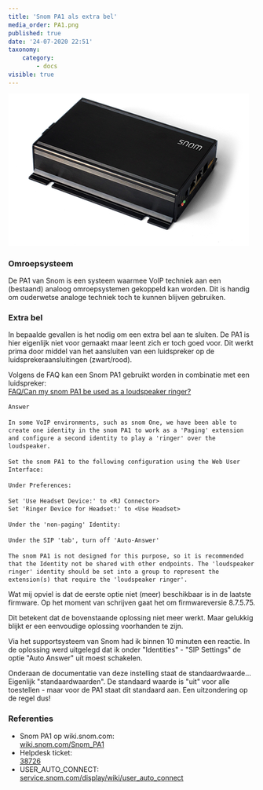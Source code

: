 ```yaml
---
title: 'Snom PA1 als extra bel'
media_order: PA1.png
published: true
date: '24-07-2020 22:51'
taxonomy:
    category:
        - docs
visible: true
---
```


![PA1](PA1.png?resize=33%&classes=caption,figure-right,caption "Snom PA1 &copy; Snom Technology GmbH") 
### Omroepsysteem

De PA1 van Snom is een systeem waarmee VoIP techniek aan een (bestaand) analoog omroepsystemen gekoppeld kan worden. Dit is handig om ouderwetse analoge techniek toch te kunnen blijven gebruiken.

### Extra bel

In bepaalde gevallen is het nodig om een extra bel aan te sluiten. De PA1 is hier eigenlijk niet voor gemaakt maar leent zich er toch goed voor. Dit werkt prima door middel van het aansluiten van een luidspreker op de luidsprekeraansluitingen (zwart/rood).

Volgens de FAQ kan een Snom PA1 gebruikt worden in combinatie met een luidspreker:  
[FAQ/Can my snom PA1 be used as a loudspeaker ringer?](http://wiki.snom.com/FAQ/Can_my_snom_PA1_be_used_as_a_loudspeaker_ringer%3F)

    Answer
    
    In some VoIP environments, such as snom One, we have been able to create one identity in the snom PA1 to work as a 'Paging' extension and configure a second identity to play a 'ringer' over the loudspeaker.

    Set the snom PA1 to the following configuration using the Web User Interface:

    Under Preferences:

    Set 'Use Headset Device:' to <RJ Connector>
    Set 'Ringer Device for Headset:' to <Use Headset>

    Under the 'non-paging' Identity:

    Under the SIP 'tab', turn off 'Auto-Answer'

    The snom PA1 is not designed for this purpose, so it is recommended that the Identity not be shared with other endpoints. The 'loudspeaker ringer' identity should be set into a group to represent the extension(s) that require the 'loudspeaker ringer'.

Wat mij opviel is dat de eerste optie niet (meer) beschikbaar is in de laatste firmware. Op het moment van schrijven gaat het om firmwareversie 8.7.5.75.  

Dit betekent dat de bovenstaande oplossing niet meer werkt. Maar gelukkig blijkt er een eenvoudige oplossing voorhanden te zijn. 

Via het supportsysteem van Snom had ik binnen 10 minuten een reactie. In de oplossing werd uitgelegd dat ik onder "Identities" - "SIP Settings" de optie "Auto Answer" uit moest schakelen.

Onderaan de documentatie van deze instelling staat de standaardwaarde... Eigenlijk "standaardwaarden". De standaard waarde is "uit" voor alle toestellen - maar voor de PA1 staat dit standaard aan. Een uitzondering op de regel dus!

### Referenties

* Snom PA1 op wiki.snom.com:  
[wiki.snom.com/Snom_PA1](http://wiki.snom.com/Snom_PA1?target=_blank)
* Helpdesk ticket:  
[38726](https://helpdesk.snom.com/support/tickets/38726?target=_blank)
* USER_AUTO_CONNECT:  
[service.snom.com/display/wiki/user_auto_connect](https://service.snom.com/display/wiki/user_auto_connect?target=_blank)

